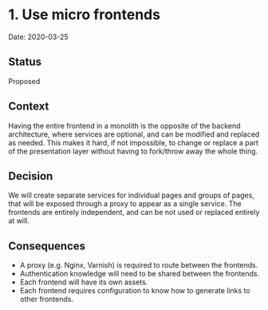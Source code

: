 # 1. Use micro frontends

Date: 2020-03-25

## Status

Proposed

## Context

Having the entire frontend in a monolith is the opposite of the backend architecture, where services are optional, and
can be modified and replaced as needed. This makes it hard, if not impossible, to change or replace a part of the
presentation layer without having to fork/throw away the whole thing.

## Decision

We will create separate services for individual pages and groups of pages, that will be exposed through a proxy to
appear as a single service. The frontends are entirely independent, and can be not used or replaced entirely at will.

## Consequences

- A proxy (e.g. Nginx, Varnish) is required to route between the frontends.
- Authentication knowledge will need to be shared between the frontends.
- Each frontend will have its own assets.
- Each frontend requires configuration to know how to generate links to other frontends.
